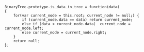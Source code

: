     BinaryTree.prototype.is_data_in_tree = function(data)
    {
        for(var current_node = this.root; current_node != null;) {
            if (current_node.data == data) return current_node;
            else if (data < current_node.data)  current_node = current_node.left;
            else current_node = current_node.right;
        }
        return null;
    };
